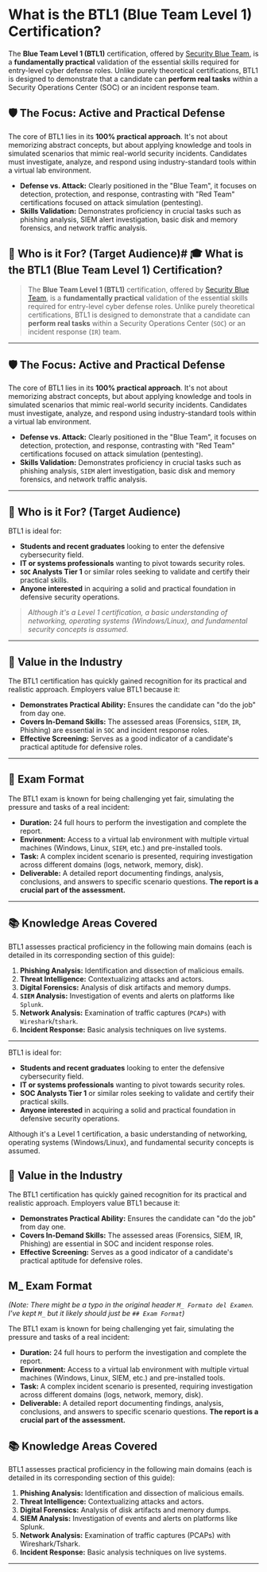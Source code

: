 # What is the BTL1 (Blue Team Level 1) Certification?

The **Blue Team Level 1 (BTL1)** certification, offered by [Security Blue Team](https://securityblue.team/), is a **fundamentally practical** validation of the essential skills required for entry-level cyber defense roles. Unlike purely theoretical certifications, BTL1 is designed to demonstrate that a candidate can **perform real tasks** within a Security Operations Center (SOC) or an incident response team.

## 🛡️ The Focus: Active and Practical Defense

The core of BTL1 lies in its **100% practical approach**. It's not about memorizing abstract concepts, but about applying knowledge and tools in simulated scenarios that mimic real-world security incidents. Candidates must investigate, analyze, and respond using industry-standard tools within a virtual lab environment.

* **Defense vs. Attack:** Clearly positioned in the "Blue Team", it focuses on detection, protection, and response, contrasting with "Red Team" certifications focused on attack simulation (pentesting).
* **Skills Validation:** Demonstrates proficiency in crucial tasks such as phishing analysis, SIEM alert investigation, basic disk and memory forensics, and network traffic analysis.

## 🎯 Who is it For? (Target Audience)# 🎓 What is the BTL1 (Blue Team Level 1) Certification?

> The **Blue Team Level 1 (BTL1)** certification, offered by [Security Blue Team](https://securityblue.team/), is a **fundamentally practical** validation of the essential skills required for entry-level cyber defense roles. Unlike purely theoretical certifications, BTL1 is designed to demonstrate that a candidate can **perform real tasks** within a Security Operations Center (`SOC`) or an incident response (`IR`) team.

---

## 🛡️ The Focus: Active and Practical Defense

The core of BTL1 lies in its **100% practical approach**. It's not about memorizing abstract concepts, but about applying knowledge and tools in simulated scenarios that mimic real-world security incidents. Candidates must investigate, analyze, and respond using industry-standard tools within a virtual lab environment.

* **Defense vs. Attack:** Clearly positioned in the "Blue Team", it focuses on detection, protection, and response, contrasting with "Red Team" certifications focused on attack simulation (pentesting).
* **Skills Validation:** Demonstrates proficiency in crucial tasks such as phishing analysis, `SIEM` alert investigation, basic disk and memory forensics, and network traffic analysis.

---

## 🎯 Who is it For? (Target Audience)

BTL1 is ideal for:

* **Students and recent graduates** looking to enter the defensive cybersecurity field.
* **IT or systems professionals** wanting to pivot towards security roles.
* **`SOC` Analysts Tier 1** or similar roles seeking to validate and certify their practical skills.
* **Anyone interested** in acquiring a solid and practical foundation in defensive security operations.

> _Although it's a Level 1 certification, a basic understanding of networking, operating systems (Windows/Linux), and fundamental security concepts is assumed._

---

## 💼 Value in the Industry

The BTL1 certification has quickly gained recognition for its practical and realistic approach. Employers value BTL1 because it:

* **Demonstrates Practical Ability:** Ensures the candidate can "do the job" from day one.
* **Covers In-Demand Skills:** The assessed areas (Forensics, `SIEM`, `IR`, Phishing) are essential in `SOC` and incident response roles.
* **Effective Screening:** Serves as a good indicator of a candidate's practical aptitude for defensive roles.

---

## 📝 Exam Format

The BTL1 exam is known for being challenging yet fair, simulating the pressure and tasks of a real incident:

* **Duration:** 24 full hours to perform the investigation and complete the report.
* **Environment:** Access to a virtual lab environment with multiple virtual machines (Windows, Linux, `SIEM`, etc.) and pre-installed tools.
* **Task:** A complex incident scenario is presented, requiring investigation across different domains (logs, network, memory, disk).
* **Deliverable:** A detailed report documenting findings, analysis, conclusions, and answers to specific scenario questions. **The report is a crucial part of the assessment.**

---

## 📚 Knowledge Areas Covered

BTL1 assesses practical proficiency in the following main domains (each is detailed in its corresponding section of this guide):

1.  **Phishing Analysis:** Identification and dissection of malicious emails.
2.  **Threat Intelligence:** Contextualizing attacks and actors.
3.  **Digital Forensics:** Analysis of disk artifacts and memory dumps.
4.  **`SIEM` Analysis:** Investigation of events and alerts on platforms like `Splunk`.
5.  **Network Analysis:** Examination of traffic captures (`PCAPs`) with `Wireshark`/`tshark`.
6.  **Incident Response:** Basic analysis techniques on live systems.

---

BTL1 is ideal for:

* **Students and recent graduates** looking to enter the defensive cybersecurity field.
* **IT or systems professionals** wanting to pivot towards security roles.
* **SOC Analysts Tier 1** or similar roles seeking to validate and certify their practical skills.
* **Anyone interested** in acquiring a solid and practical foundation in defensive security operations.

Although it's a Level 1 certification, a basic understanding of networking, operating systems (Windows/Linux), and fundamental security concepts is assumed.

## 💼 Value in the Industry

The BTL1 certification has quickly gained recognition for its practical and realistic approach. Employers value BTL1 because it:

* **Demonstrates Practical Ability:** Ensures the candidate can "do the job" from day one.
* **Covers In-Demand Skills:** The assessed areas (Forensics, SIEM, IR, Phishing) are essential in SOC and incident response roles.
* **Effective Screening:** Serves as a good indicator of a candidate's practical aptitude for defensive roles.

##  M_ Exam Format 

*(Note: There might be a typo in the original header `M_ Formato del Examen`. I've kept `M_` but it likely should just be `## Exam Format`)*

The BTL1 exam is known for being challenging yet fair, simulating the pressure and tasks of a real incident:

* **Duration:** 24 full hours to perform the investigation and complete the report.
* **Environment:** Access to a virtual lab environment with multiple virtual machines (Windows, Linux, SIEM, etc.) and pre-installed tools.
* **Task:** A complex incident scenario is presented, requiring investigation across different domains (logs, network, memory, disk).
* **Deliverable:** A detailed report documenting findings, analysis, conclusions, and answers to specific scenario questions. **The report is a crucial part of the assessment.**

## 📚 Knowledge Areas Covered

BTL1 assesses practical proficiency in the following main domains (each is detailed in its corresponding section of this guide):

1.  **Phishing Analysis:** Identification and dissection of malicious emails.
2.  **Threat Intelligence:** Contextualizing attacks and actors.
3.  **Digital Forensics:** Analysis of disk artifacts and memory dumps.
4.  **SIEM Analysis:** Investigation of events and alerts on platforms like Splunk.
5.  **Network Analysis:** Examination of traffic captures (PCAPs) with Wireshark/Tshark.
6.  **Incident Response:** Basic analysis techniques on live systems.

---

